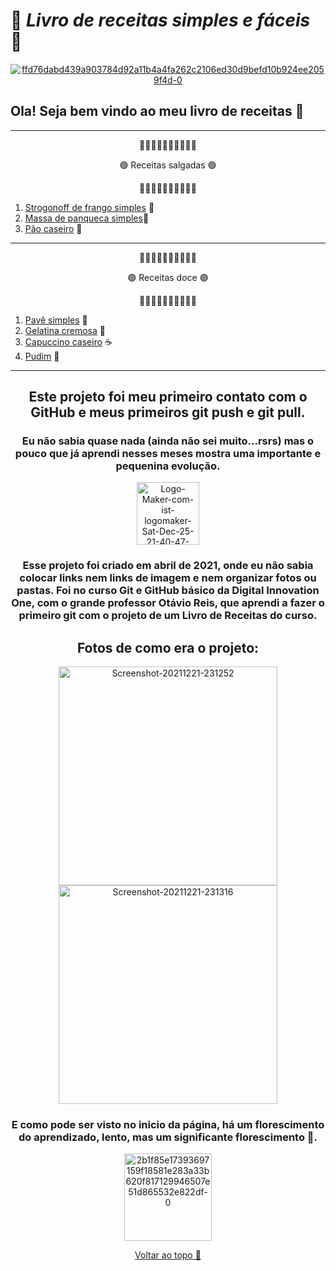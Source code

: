 <span id='topo'></span>
<p>

# 🥨 _Livro de receitas simples e fáceis_ 📖

<div align= "center">
<a href="https://imgbb.com/">
  <img src="https://i.ibb.co/yWT2fCr/ffd76dabd439a903784d92a11b4a4fa262c2106ed30d9befd10b924ee2059f4d-0.png" alt="ffd76dabd439a903784d92a11b4a4fa262c2106ed30d9befd10b924ee2059f4d-0" border="0" /></a>
</div>
</p>

## Ola! Seja bem vindo ao meu livro de receitas 🍩

---

<div align= "center">

🔸🔸🔸🔸🔸🔸🔸🔸🔸🔸

🟢 Receitas salgadas 🟢

🔸🔸🔸🔸🔸🔸🔸🔸🔸🔸
</div>

1. [Strogonoff de frango simples](https://github.com/Ruths2/livro-receitas/blob/main/receitas-salgadas/strogonoff-de-frango/strogonoff.md) 🥘
2. [Massa de panqueca simples](https://github.com/Ruths2/livro-receitas/tree/main/receitas-salgadas/massa-de-panqueca/massaDePanqueca.md)🥞 
3. [Pão caseiro](https://github.com/Ruths2/livro-receitas/tree/main/receitas-salgadas/pao-caseiro/paoCaseiro.md) 🍞 

---

<div align= "center">

🔸🔸🔸🔸🔸🔸🔸🔸🔸🔸

🟣 Receitas doce 🟣

🔸🔸🔸🔸🔸🔸🔸🔸🔸🔸
</div>

1. [Pavê simples](https://github.com/Ruths2/livro-receitas/tree/main/receitas-doce/pave-simples/paveSimples.md) 🥮 
2. [Gelatina cremosa](https://github.com/Ruths2/livro-receitas/tree/main/receitas-doce/gelatina-cremosa/gelatinaCremosa.md) 🍧
3. [Capuccino caseiro](https://github.com/Ruths2/livro-receitas/tree/main/receitas-doce/capuccino-caseiro/capuccinoCaseiro.md) ☕
4. [Pudim](https://github.com/Ruths2/livro-receitas/tree/main/receitas-doce/pudim/pudim.md) 🍮

---

<div align= "center">

## Este projeto foi meu primeiro contato com o GitHub e meus primeiros git push e git pull.
### Eu não sabia quase nada (ainda não sei muito...rsrs) mas o pouco que já aprendi nesses meses mostra uma importante e pequenina evolução.
<a href="https://ibb.co/LdjYSNj"><img height= "100" src="https://i.ibb.co/m5ZbJNZ/Logo-Maker-com-ist-logomaker-Sat-Dec-25-21-40-47-GMT-03-00-2021.png" alt="Logo-Maker-com-ist-logomaker-Sat-Dec-25-21-40-47-GMT-03-00-2021" border="0" /></a>
### Esse projeto foi criado em abril de 2021, onde eu não sabia colocar links nem links de imagem e nem organizar fotos ou pastas.  Foi no curso Git e GitHub básico da Digital Innovation One, com o grande professor Otávio Reis, que aprendi a fazer o primeiro git com o projeto de um Livro de Receitas do curso.
## Fotos de como era o projeto:
</div>

<div align= "center">
<a href="https://ibb.co/gj3WTh1">
  <img height= "350" src="https://i.ibb.co/Wx6zyj9/Screenshot-20211221-231252.png" alt="Screenshot-20211221-231252" border="0" /></a>
  
<a href="https://ibb.co/NmXNwGd">
  <img height= "350" src="https://i.ibb.co/1d3XH4t/Screenshot-20211221-231316.png" alt="Screenshot-20211221-231316" border="0" /></a>
</div>

<div align= "center">
  
### E como pode ser visto no inicio da página, há um florescimento do aprendizado, lento, mas um significante florescimento 🌼.

<a href="https://imgbb.com/"><img height= "140" src="https://i.ibb.co/kyrF31b/2b1f85e17393697159f18581e283a33b620f817129946507e51d865532e822df-0.png" alt="2b1f85e17393697159f18581e283a33b620f817129946507e51d865532e822df-0" border="0" /></a>

<a href='#topo'>Voltar ao topo 📃</a>
</div>



